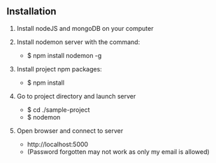 ## Installation

1. Install nodeJS and mongoDB on your computer

2. Install nodemon server with the command:

    - \$ npm install nodemon -g

3. Install project npm packages:

    - \$ npm install

4. Go to project directory and launch server

    - \$ cd ./sample-project
    - \$ nodemon

5. Open browser and connect to server
    - http://localhost:5000
    - (Password forgotten may not work as only my email is allowed)
